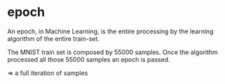 # epoch

An epoch, in Machine Learning, is the entire processing by the learning algorithm of the entire train-set.

The MNIST train set is composed by 55000 samples. Once the algorithm processed all those 55000 samples an epoch is passed.

=> a full iteration of samples
